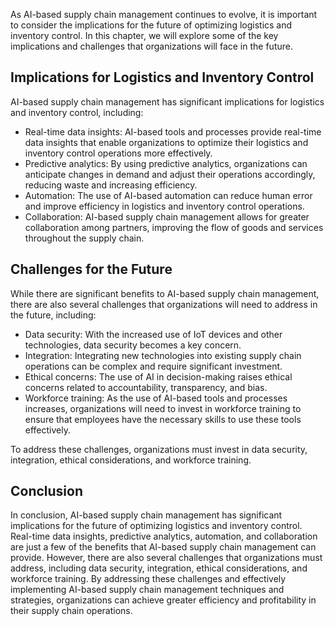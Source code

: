 
As AI-based supply chain management continues to evolve, it is important to consider the implications for the future of optimizing logistics and inventory control. In this chapter, we will explore some of the key implications and challenges that organizations will face in the future.

Implications for Logistics and Inventory Control
------------------------------------------------

AI-based supply chain management has significant implications for logistics and inventory control, including:

* Real-time data insights: AI-based tools and processes provide real-time data insights that enable organizations to optimize their logistics and inventory control operations more effectively.
* Predictive analytics: By using predictive analytics, organizations can anticipate changes in demand and adjust their operations accordingly, reducing waste and increasing efficiency.
* Automation: The use of AI-based automation can reduce human error and improve efficiency in logistics and inventory control operations.
* Collaboration: AI-based supply chain management allows for greater collaboration among partners, improving the flow of goods and services throughout the supply chain.

Challenges for the Future
-------------------------

While there are significant benefits to AI-based supply chain management, there are also several challenges that organizations will need to address in the future, including:

* Data security: With the increased use of IoT devices and other technologies, data security becomes a key concern.
* Integration: Integrating new technologies into existing supply chain operations can be complex and require significant investment.
* Ethical concerns: The use of AI in decision-making raises ethical concerns related to accountability, transparency, and bias.
* Workforce training: As the use of AI-based tools and processes increases, organizations will need to invest in workforce training to ensure that employees have the necessary skills to use these tools effectively.

To address these challenges, organizations must invest in data security, integration, ethical considerations, and workforce training.

Conclusion
----------

In conclusion, AI-based supply chain management has significant implications for the future of optimizing logistics and inventory control. Real-time data insights, predictive analytics, automation, and collaboration are just a few of the benefits that AI-based supply chain management can provide. However, there are also several challenges that organizations must address, including data security, integration, ethical considerations, and workforce training. By addressing these challenges and effectively implementing AI-based supply chain management techniques and strategies, organizations can achieve greater efficiency and profitability in their supply chain operations.
